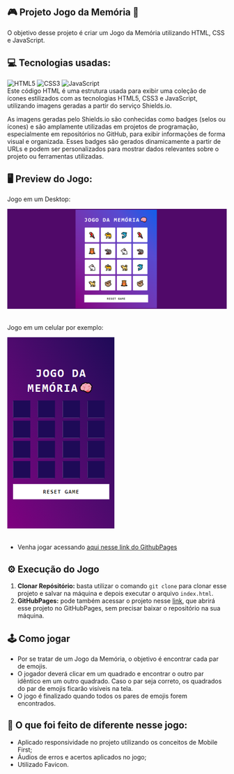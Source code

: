 ## 🎮 Projeto Jogo da Memória 🧠
O objetivo desse projeto é criar um Jogo da Memória utilizando HTML, CSS e JavaScript.

## 💻 Tecnologias usadas:
<div style="display: inline_block">
  <img alt="HTML5" src="https://img.shields.io/badge/HTML5-E34F26?style=for-the-badge&logo=html5&logoColor=white">
  <img alt="CSS3" src="https://img.shields.io/badge/CSS3-1572B6?style=for-the-badge&logo=css3&logoColor=white">
  <img alt="JavaScript" src="https://img.shields.io/badge/JavaScript-323330?style=for-the-badge&logo=javascript&logoColor=F7DF1E">
</div>
Este código HTML é uma estrutura usada para exibir uma coleção de ícones estilizados com as tecnologias HTML5, CSS3 e JavaScript, 
utilizando imagens geradas a partir do serviço Shields.io.

As imagens geradas pelo Shields.io são conhecidas como badges (selos ou ícones) e são amplamente utilizadas em projetos de programação, especialmente em repositórios no GitHub, 
para exibir informações de forma visual e organizada. Esses badges são gerados dinamicamente a partir de URLs e podem ser personalizados para mostrar dados relevantes sobre 
o projeto ou ferramentas utilizadas.

## 🖥 Preview do Jogo:
Jogo em um Desktop:
<div>
  <img src="src/imgs/jogo-memoria-projeto.PNG" alt="Jogo em um Desktop">
</div>
<br>

Jogo em um celular por exemplo:
<div>
  <img src="src/imgs/responsive-jogo-memoria.PNG" alt="Jogo em um celular por exemplo">
</div>
<br>

- Venha jogar acessando [aqui nesse link do GithubPages](https://marcoswinther.github.io/memory-game-html-css-js/)

## ⚙ Execução do Jogo
1. **Clonar Repósitório:** basta utilizar o comando `git clone` para clonar esse projeto e salvar na máquina e depois executar o arquivo `index.html`.
2. **GitHubPages:** pode também acessar o projeto nesse [link](https://marcoswinther.github.io/memory-game-html-css-js/), que abrirá esse projeto no GitHubPages, sem precisar baixar o repositório na sua máquina.

## 🕹 Como jogar
- Por se tratar de um Jogo da Memória, o objetivo é encontrar cada par de emojis.
- O jogador deverá clicar em um quadrado e encontrar o outro par idêntico em um outro quadrado. Caso o par seja correto, os quadrados do par de emojis ficarão visíveis na tela.
- O jogo é finalizado quando todos os pares de emojis forem encontrados.

## 🤔 O que foi feito de diferente nesse jogo:
- Aplicado responsividade no projeto utilizando os conceitos de Mobile First;
- Áudios de erros e acertos aplicados no jogo;
- Utilizado Favicon.

